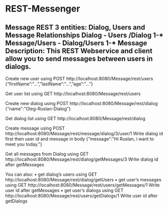 # REST-Messenger

Message REST
3 entities: Dialog, Users and Message
Relationships 
Dialog *-* Users /Dialog 1-* Message/Users *-* Dialog/Users 1-* Message
Description:
This REST Webservice and client allow you to send messages between users in dialogs.
------------------------------------------------------------------------------------------------------------------------------------------
Create new user using POST http://localhost:8080/Message/rest/users
{“firstName”:”…”,”lastName”:”…”,”age”:”…”}
 
Get user list using GET http://localhost:8080/Message/rest/users
 

Create new dialog using POST http://localhost:8080/Message/rest/dialog
{"name":"Oleg-Ruslan-Dialog"}
 
Get dialog list using GET http://localhost:8080/Message/rest/dialog
 
Create message using POST http://localhost:8080/Message/rest/message/dialog/3/user/1
Write dialog id first then user id and message in body
{"message":"Hi Ruslan, i want to meet you today."}
 
Get all messages from Dialog using GET http://localhost:8080/Message/rest/dialog/getMessages/3
Write dialog id after getMessages

You can also: 
•	get dialog’s users using GET http://localhost:8080/Message/rest/dialog/getUsers
•	get user’s messages using GET http://localhost:8080/Message/rest/users/getMessages/1 Write user id after getMessages
•	get user’s dialogs using GET http://localhost:8080/Message/rest/users/getDialogs/1 Write user id after getDialogs


